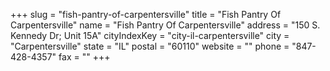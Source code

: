 +++
slug = "fish-pantry-of-carpentersville"
title = "Fish Pantry Of Carpentersville"
name = "Fish Pantry Of Carpentersville"
address = "150 S. Kennedy Dr; Unit 15A"
cityIndexKey = "city-il-carpentersville"
city = "Carpentersville"
state = "IL"
postal = "60110"
website = ""
phone = "847-428-4357"
fax = ""
+++
